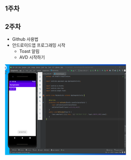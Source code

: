 ## 1주차

## 2주차
  - Github 사용법
  - 안드로이드앱 프로그래밍 시작
    - Toast 알림
    - AVD 시작하기




<img width="400" height="300" src="./png/2주차실습과제.png"></img>

